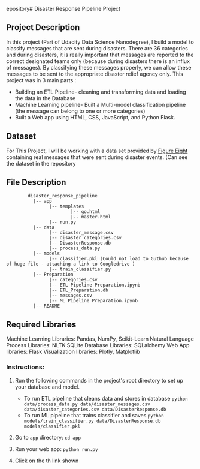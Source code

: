 epository# Disaster Response Pipeline Project

## Project Description
In this project (Part of Udacity Data Science Nanodegree), I build a model to classify messages that are sent during disasters. There are 36 categories and during disasters, it is really important that messages are reported to the correct designated teams only (because during disasters there is an influx of messages). By classifying these messages properly, we can allow these messages to be sent to the appropriate disaster relief agency only. This project was in 3 main parts :
 - Building an ETL Pipeline- cleaning and transforming data and loading the data in the Database
 - Machine Learning pipeline- Built a Multi-model classification pipeline (the message can belong to one or more categories)
 - Built a Web app using HTML, CSS, JavaScript, and Python Flask.
 
## Dataset
For This Project, I will be working with a data set provided by [Figure Eight](https://www.figure-eight.com/) containing real messages that were sent during disaster events. (Can see the dataset in the repository

## File Description
~~~~~~~
        disaster_response_pipeline
          |-- app
                |-- templates
                        |-- go.html
                        |-- master.html
                |-- run.py
          |-- data
                |-- disaster_message.csv
                |-- disaster_categories.csv
                |-- DisasterResponse.db
                |-- process_data.py
          |-- models
                |-- classifier.pkl (Could not load to Guthub because of huge file - attaching a link to Googledrive )
                |-- train_classifier.py
          |-- Preparation
                |-- categories.csv
                |-- ETL Pipeline Preparation.ipynb
                |-- ETL_Preparation.db
                |-- messages.csv
                |-- ML Pipeline Preparation.ipynb
          |-- README
~~~~~~~

## Required Libraries
Machine Learning Libraries: Pandas, NumPy, Scikit-Learn
Natural Language Process Libraries: NLTK
SQLite Database Libraries: SQLalchemy
Web App libraries: Flask
Visualization libraries: Plotly, Matplotlib

### Instructions:
1. Run the following commands in the project's root directory to set up your database and model.

    - To run ETL pipeline that cleans data and stores in database
        `python data/process_data.py data/disaster_messages.csv data/disaster_categories.csv data/DisasterResponse.db`
    - To run ML pipeline that trains classifier and saves
        `python models/train_classifier.py data/DisasterResponse.db models/classifier.pkl`

2. Go to `app` directory: `cd app`

3. Run your web app: `python run.py`

4. Click on the th link shown
